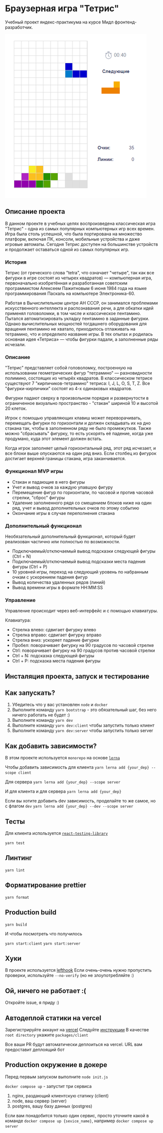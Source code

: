 # Браузерная игра "Тетрис"

Учебный проект яндекс-практикума на курсе Мидл фронтенд-разработчик.

![прототип игры](tetris.png)

## Описание проекта

В данном проекте в учебных целях воспроизведена классическая игра "Тетрис" - одна из самых популярных компьютерных игр всех времен. Игра была столь успешной, что была портирована на множество платформ, включая ПК, консоли, мобильные устройства и даже игровые автоматы. Сегодня Тетрис доступен на большинстве устройств и продолжает оставаться одной из самых популярных игр.


### История

Тетрис (от греческого слова "tetra", что означает "четыре", так как все фигурки в игре состоят из четырех квадратов) — компьютерная игра, первоначально изобретённая и разработанная советским программистом Алексеем Пажитновым 6 июня 1984 года на языке программирования Паскаль на компьютере Электроника-60. 

Работая в Вычислительном центре АН СССР, он занимался проблемами искусственного интеллекта и распознавания речи, а для обкатки идей применял головоломки, в том числе и классическое пентамино. Пытался автоматизировать укладку пентамино в заданные фигурки. Однако вычислительных мощностей тогдашнего оборудования для вращения пентамино не хватало, приходилось отлаживать на тетрамино, что и определило название игры. В тех опытах и родилась основная идея «Тетриса» — чтобы фигурки падали, а заполненные ряды исчезали.


### Описание

"Тетрис" представляет собой головоломку, построенную на использовании геометрических фигур "тетрамино" — разновидности полимино, состоящих из четырёх квадратов. В классическом тетрисе существуют 7 "кирпичиков-тетрамино" тетриса: I, J, L, O, S, T, Z. Все "фигурки-кирпичики" состоят из 4-х одинаковых квадратов. 

Фигурки падают сверху в произвольном порядке и развернутости в ограниченное визуально пространство - "стакан" шириной 10 и высотой 20 клеток.

Игрок с помощью управляющих клавиш может переворачивать, перемещать фигурки по горизонтали и должен складывать их на дно стакана так, чтобы в заполненном ряду не было промежутков. 
Также можно "сбрасывать" фигурку, то есть ускорять её падение, когда уже продумано, куда этот элемент должен встать.

Когда игрок заполняет целый горизонтальный ряд, этот ряд исчезает, и все блоки выше опускаются на один ряд вниз. Если столбец из фигурок достигает верхней границы стакана, игра заканчивается. 


### Функционал MVP игры

- Стакан и падающие в него фигуры 
- Учет и вывод очков за каждую упавшую фигуру
- Перемещение фигур по горизонтали, по часовой и против часовой стрелки, "сброс" фигуры
- Удаление заполненного рядя со смещением блоков ниже на один ряд, учет и вывод дополнительных очков по этому событию
- Окончание игры в случае переполнения стакана


### Дополнительный функционал 

Необязательный дополнительный функционал, который будет реализован частично или полностью по возможности.

- Подключаемый/отключаемый вывод подсказки следующей фигуры (Ctrl + N)
- Подключаемый/отключаемый вывод подсказки места падения фигуры (Ctrl + P) 
- 10 уровней игры, переход на следующий уровень по набранным очкам с ускорением падения фигур
- Вывод количества удаленных рядов (линий)
- Вывод времени игры в формате HH:MM:SS


### Управление

Управление происходит через веб-интерфейс и с помощью клавиатуры.

Клавиатура:

- Стрелка влево: сдвигает фигурку влево
- Стрелка вправо: сдвигает фигурку вправо
- Стрелка вниз: ускоряет падение фигурки
- Пробел: поворачивает фигурку на 90 градусов по часовой стрелке
- Ctrl: поворачивает фигурку на 90 градусов против часовой стрелки
- Ctrl + N: подсказка следующей фигуры
- Ctrl + P: подсказка места падения фигуры


## Инсталяция проекта, запуск и тестирование

## Как запускать?

1. Убедитесь что у вас установлен `node` и `docker`
2. Выполните команду `yarn bootstrap` - это обязательный шаг, без него ничего работать не будет :)
3. Выполните команду `yarn dev`
3. Выполните команду `yarn dev:client` чтобы запустить только клиент
4. Выполните команду `yarn dev:server` чтобы запустить только server


## Как добавить зависимости?
В этом проекте используется `monorepo` на основе [`lerna`](https://github.com/lerna/lerna)

Чтобы добавить зависимость для клиента 
```yarn lerna add {your_dep} --scope client```

Для сервера
```yarn lerna add {your_dep} --scope server```

И для клиента и для сервера
```yarn lerna add {your_dep}```


Если вы хотите добавить dev зависимость, проделайте то же самое, но с флагом `dev`
```yarn lerna add {your_dep} --dev --scope server```


## Тесты

Для клиента используется [`react-testing-library`](https://testing-library.com/docs/react-testing-library/intro/)

```yarn test```

## Линтинг

```yarn lint```

## Форматирование prettier

```yarn format```

## Production build

```yarn build```

И чтобы посмотреть что получилось


`yarn start:client`
`yarn start:server`

## Хуки
В проекте используется [lefthook](https://github.com/evilmartians/lefthook)
Если очень-очень нужно пропустить проверки, используйте `--no-verify` (но не злоупотребляйте :)

## Ой, ничего не работает :(

Откройте issue, я приду :)

## Автодеплой статики на vercel
Зарегистрируйте аккаунт на [vercel](https://vercel.com/)
Следуйте [инструкции](https://vitejs.dev/guide/static-deploy.html#vercel-for-git)
В качестве `root directory` укажите `packages/client`

Все ваши PR будут автоматически деплоиться на vercel. URL вам предоставит деплоящий бот

## Production окружение в докере
Перед первым запуском выполните `node init.js`


`docker compose up` - запустит три сервиса
1. nginx, раздающий клиентскую статику (client)
2. node, ваш сервер (server)
3. postgres, вашу базу данных (postgres)

Если вам понадобится только один сервис, просто уточните какой в команде
`docker compose up {sevice_name}`, например `docker compose up server`
